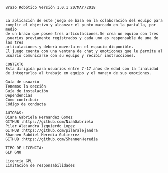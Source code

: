 
    Brazo Robótico Versión 1.0.1 20/MAY/2018


    La aplicación de este juego se basa en la colaboración del equipo para
    cumplir el objetivo y alcanzar el punto marcado en la pantalla, por medio
    de un brazo que posee tres articulaciones.Se crea un equipo con tres
    usuarios previamente registrados y cada uno es responsable de una de las tres
    articulaciones y deberá moverla en el espacio disponible.
    El juego cuenta con una ventana de chat y emoticones que le ṕermite al
    usuario comunicarse con su equipo y recibir instrucciones.

    CONTEXTO
    Esta dirigida para usuarios entre 7-17 años de edad con la finalidad
    de integrarlos al trabajo en equipo y el manejo de sus emociones.

    Guía de usuario
    Tenemos la sección
    Guía de instalación
    Dependencias
    Cómo contribuir
    Código de conducta

    AUTORAS:
    Diana Gabriela Hernandez Gomez    
    GITHUB :https://github.com/NiahGabriela
    Pilar Alejandra Izquierdo Lopez   
    GITHUB :https://github.com/pilaralejandra
    Shannen Sabdiel Heredia Gutierrez
    GITHUB :https://github.com/ShannenHeredia

    TIPO DE LICENCIA:
    GLP GNU

    Licencia GPL
    Limitación de responsabilidades
